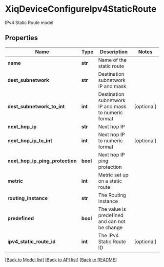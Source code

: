 # XiqDeviceConfigureIpv4StaticRoute

IPv4 Static Route model
## Properties
Name | Type | Description | Notes
------------ | ------------- | ------------- | -------------
**name** | **str** | Name of the static route | 
**dest_subnetwork** | **str** | Destination subnetwork IP and mask | 
**dest_subnetwork_to_int** | **int** | Destination subnetwork IP and mask to numeric format | [optional] 
**next_hop_ip** | **str** | Next hop IP | 
**next_hop_ip_to_int** | **int** | Next hop IP to numeric format | [optional] 
**next_hop_ip_ping_protection** | **bool** | Next hop IP ping protection | 
**metric** | **int** | Metric set up on a static route | 
**routing_instance** | **str** | The Routing Instance | 
**predefined** | **bool** | The value is predefined and can not be change | 
**ipv4_static_route_id** | **int** | The IPv4 Static Route ID | [optional] 

[[Back to Model list]](../README.md#documentation-for-models) [[Back to API list]](../README.md#documentation-for-api-endpoints) [[Back to README]](../README.md)


